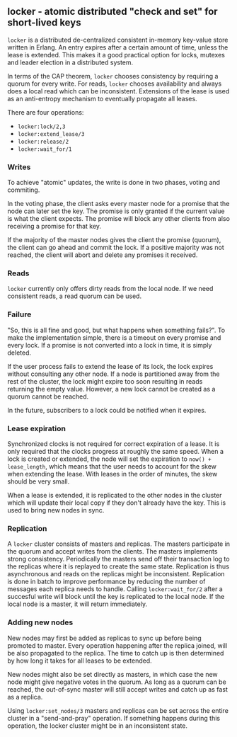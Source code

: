 ## locker - atomic distributed "check and set" for short-lived keys

`locker` is a distributed de-centralized consistent in-memory
key-value store written in Erlang. An entry expires after a certain
amount of time, unless the lease is extended. This makes it a good
practical option for locks, mutexes and leader election in a
distributed system.

In terms of the CAP theorem, `locker` chooses consistency by requiring
a quorum for every write. For reads, `locker` chooses availability and
always does a local read which can be inconsistent. Extensions of the
lease is used as an anti-entropy mechanism to eventually propagate all
leases.

There are four operations:

 * `locker:lock/2,3`
 * `locker:extend_lease/3`
 * `locker:release/2`
 * `locker:wait_for/1`


### Writes

To achieve "atomic" updates, the write is done in two phases, voting and
commiting.

In the voting phase, the client asks every master node for a promise
that the node can later set the key. The promise is only granted if
the current value is what the client expects. The promise will block
any other clients from also receiving a promise for that key.

If the majority of the master nodes gives the client the promise
(quorum), the client can go ahead and commit the lock. If a positive
majority was not reached, the client will abort and delete any
promises it received.

### Reads

`locker` currently only offers dirty reads from the local node. If we
need consistent reads, a read quorum can be used.


### Failure

"So, this is all fine and good, but what happens when something
fails?". To make the implementation simple, there is a timeout on
every promise and every lock. If a promise is not converted into a
lock in time, it is simply deleted.

If the user process fails to extend the lease of its lock, the lock
expires without consulting any other node. If a node is partitioned
away from the rest of the cluster, the lock might expire too soon
resulting in reads returning the empty value. However, a new lock
cannot be created as a quorum cannot be reached.

In the future, subscribers to a lock could be notified when it expires.


### Lease expiration

Synchronized clocks is not required for correct expiration of a
lease. It is only required that the clocks progress at roughly the
same speed. When a lock is created or extended, the node will set the
expiration to `now() + lease_length`, which means that the user needs
to account for the skew when extending the lease. With leases in the
order of minutes, the skew should be very small.

When a lease is extended, it is replicated to the other nodes in the
cluster which will update their local copy if they don't already have
the key. This is used to bring new nodes in sync.

### Replication

A `locker` cluster consists of masters and replicas. The masters
participate in the quorum and accept writes from the clients. The
masters implements strong consistency. Periodically the masters send
off their transaction log to the replicas where it is replayed to
create the same state. Replication is thus asynchronous and reads on
the replicas might be inconsistent. Replication is done in batch to
improve performance by reducing the number of messages each replica
needs to handle. Calling `locker:wait_for/2` after a succesful write
will block until the key is replicated to the local node. If the local
node is a master, it will return immediately.


### Adding new nodes

New nodes may first be added as replicas to sync up before being
promoted to master. Every operation happening after the replica
joined, will be also propagated to the replica. The time to catch up
is then determined by how long it takes for all leases to be extended.

New nodes might also be set directly as masters, in which case the new
node might give negative votes in the quorum. As long as a quorum can
be reached, the out-of-sync master will still accept writes and catch
up as fast as a replica.

Using `locker:set_nodes/3` masters and replicas can be set across the
entire cluster in a "send-and-pray" operation. If something happens
during this operation, the locker cluster might be in an inconsistent
state.
